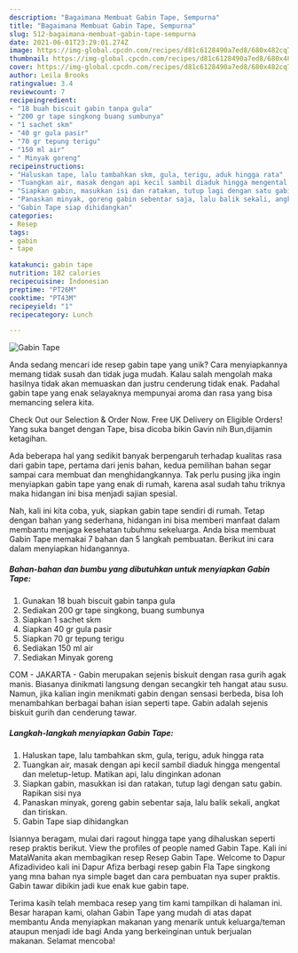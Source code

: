 ```yaml
---
description: "Bagaimana Membuat Gabin Tape, Sempurna"
title: "Bagaimana Membuat Gabin Tape, Sempurna"
slug: 512-bagaimana-membuat-gabin-tape-sempurna
date: 2021-06-01T23:29:01.274Z
image: https://img-global.cpcdn.com/recipes/d81c6128490a7ed8/680x482cq70/gabin-tape-foto-resep-utama.jpg
thumbnail: https://img-global.cpcdn.com/recipes/d81c6128490a7ed8/680x482cq70/gabin-tape-foto-resep-utama.jpg
cover: https://img-global.cpcdn.com/recipes/d81c6128490a7ed8/680x482cq70/gabin-tape-foto-resep-utama.jpg
author: Leila Brooks
ratingvalue: 3.4
reviewcount: 7
recipeingredient:
- "18 buah biscuit gabin tanpa gula"
- "200 gr tape singkong buang sumbunya"
- "1 sachet skm"
- "40 gr gula pasir"
- "70 gr tepung terigu"
- "150 ml air"
- " Minyak goreng"
recipeinstructions:
- "Haluskan tape, lalu tambahkan skm, gula, terigu, aduk hingga rata"
- "Tuangkan air, masak dengan api kecil sambil diaduk hingga mengental dan meletup-letup. Matikan api, lalu dinginkan adonan"
- "Siapkan gabin, masukkan isi dan ratakan, tutup lagi dengan satu gabin. Rapikan sisi nya"
- "Panaskan minyak, goreng gabin sebentar saja, lalu balik sekali, angkat dan tiriskan."
- "Gabin Tape siap dihidangkan"
categories:
- Resep
tags:
- gabin
- tape

katakunci: gabin tape 
nutrition: 182 calories
recipecuisine: Indonesian
preptime: "PT26M"
cooktime: "PT43M"
recipeyield: "1"
recipecategory: Lunch

---
```



![Gabin Tape](https://img-global.cpcdn.com/recipes/d81c6128490a7ed8/680x482cq70/gabin-tape-foto-resep-utama.jpg)

Anda sedang mencari ide resep gabin tape yang unik? Cara menyiapkannya memang tidak susah dan tidak juga mudah. Kalau salah mengolah maka hasilnya tidak akan memuaskan dan justru cenderung tidak enak. Padahal gabin tape yang enak selayaknya mempunyai aroma dan rasa yang bisa memancing selera kita.

Check Out our Selection &amp; Order Now. Free UK Delivery on Eligible Orders! Yang suka banget dengan Tape, bisa dicoba bikin Gavin nih Bun,dijamin ketagihan.

Ada beberapa hal yang sedikit banyak berpengaruh terhadap kualitas rasa dari gabin tape, pertama dari jenis bahan, kedua pemilihan bahan segar sampai cara membuat dan menghidangkannya. Tak perlu pusing jika ingin menyiapkan gabin tape yang enak di rumah, karena asal sudah tahu triknya maka hidangan ini bisa menjadi sajian spesial.


Nah, kali ini kita coba, yuk, siapkan gabin tape sendiri di rumah. Tetap dengan bahan yang sederhana, hidangan ini bisa memberi manfaat dalam membantu menjaga kesehatan tubuhmu sekeluarga. Anda bisa membuat Gabin Tape memakai 7 bahan dan 5 langkah pembuatan. Berikut ini cara dalam menyiapkan hidangannya.

<!--inarticleads1-->

##### Bahan-bahan dan bumbu yang dibutuhkan untuk menyiapkan Gabin Tape:

1. Gunakan 18 buah biscuit gabin tanpa gula
1. Sediakan 200 gr tape singkong, buang sumbunya
1. Siapkan 1 sachet skm
1. Siapkan 40 gr gula pasir
1. Siapkan 70 gr tepung terigu
1. Sediakan 150 ml air
1. Sediakan  Minyak goreng


COM - JAKARTA - Gabin merupakan sejenis biskuit dengan rasa gurih agak manis. Biasanya dinikmati langsung dengan secangkir teh hangat atau susu. Namun, jika kalian ingin menikmati gabin dengan sensasi berbeda, bisa loh menambahkan berbagai bahan isian seperti tape. Gabin adalah sejenis biskuit gurih dan cenderung tawar. 

<!--inarticleads2-->

##### Langkah-langkah menyiapkan Gabin Tape:

1. Haluskan tape, lalu tambahkan skm, gula, terigu, aduk hingga rata
1. Tuangkan air, masak dengan api kecil sambil diaduk hingga mengental dan meletup-letup. Matikan api, lalu dinginkan adonan
1. Siapkan gabin, masukkan isi dan ratakan, tutup lagi dengan satu gabin. Rapikan sisi nya
1. Panaskan minyak, goreng gabin sebentar saja, lalu balik sekali, angkat dan tiriskan.
1. Gabin Tape siap dihidangkan


Isiannya beragam, mulai dari ragout hingga tape yang dihaluskan seperti resep praktis berikut. View the profiles of people named Gabin Tape. Kali ini MataWanita akan membagikan resep Resep Gabin Tape. Welcome to Dapur Afizadivideo kali ini Dapur Afiza berbagi resep gabin Fla Tape singkong yang mna bahan nya simple baget dan cara pembuatan nya super praktis. Gabin tawar dibikin jadi kue enak kue gabin tape. 

Terima kasih telah membaca resep yang tim kami tampilkan di halaman ini. Besar harapan kami, olahan Gabin Tape yang mudah di atas dapat membantu Anda menyiapkan makanan yang menarik untuk keluarga/teman ataupun menjadi ide bagi Anda yang berkeinginan untuk berjualan makanan. Selamat mencoba!
